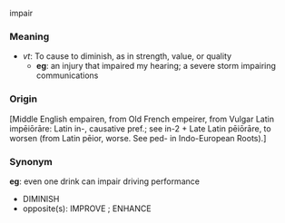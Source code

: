 impair
### Meaning
+ _vt_: To cause to diminish, as in strength, value, or quality
    + __eg__: an injury that impaired my hearing; a severe storm impairing communications

### Origin

[Middle English empairen, from Old French empeirer, from Vulgar Latin impēiōrāre: Latin in-, causative pref.; see in-2 + Late Latin pēiōrāre, to worsen (from Latin pēior, worse. See ped- in Indo-European Roots).]

### Synonym

__eg__: even one drink can impair driving performance

+ DIMINISH
+ opposite(s): IMPROVE ; ENHANCE


